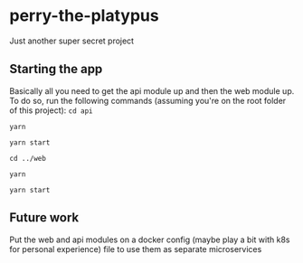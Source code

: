 # perry-the-platypus
Just another super secret project

## Starting the app
Basically all you need to get the api module up and then the web module up. To do so, run the following commands (assuming you're on the root folder of this project):
`cd api`

`yarn`

`yarn start`

`cd ../web`

`yarn`

`yarn start`

## Future work
Put the web and api modules on a docker config (maybe play a bit with k8s for personal experience) file to use them as separate microservices
